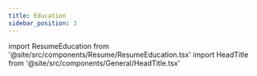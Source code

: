 ```yaml
---
title: Education
sidebar_position: 3
---
```


import ResumeEducation from '@site/src/components/Resume/ResumeEducation.tsx'
import HeadTitle from '@site/src/components/General/HeadTitle.tsx'

<HeadTitle title="Education - Resume | Didier" />

<ResumeEducation />
